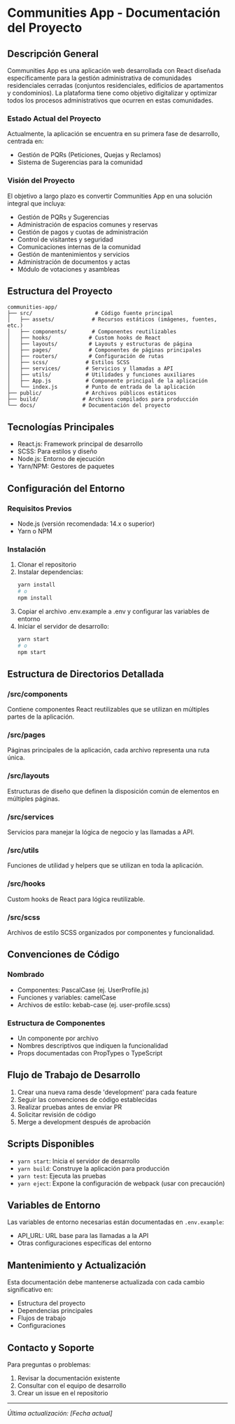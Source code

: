 # Communities App - Documentación del Proyecto

## Descripción General


Communities App es una aplicación web desarrollada con React diseñada específicamente para la gestión administrativa de comunidades residenciales cerradas (conjuntos residenciales, edificios de apartamentos y condominios). La plataforma tiene como objetivo digitalizar y optimizar todos los procesos administrativos que ocurren en estas comunidades.

### Estado Actual del Proyecto

Actualmente, la aplicación se encuentra en su primera fase de desarrollo, centrada en:

- Gestión de PQRs (Peticiones, Quejas y Reclamos)
- Sistema de Sugerencias para la comunidad

### Visión del Proyecto

El objetivo a largo plazo es convertir Communities App en una solución integral que incluya:

- Gestión de PQRs y Sugerencias
- Administración de espacios comunes y reservas
- Gestión de pagos y cuotas de administración
- Control de visitantes y seguridad
- Comunicaciones internas de la comunidad
- Gestión de mantenimientos y servicios
- Administración de documentos y actas
- Módulo de votaciones y asambleas


## Estructura del Proyecto

```
communities-app/
├── src/                    # Código fuente principal
│   ├── assets/            # Recursos estáticos (imágenes, fuentes, etc.)
│   ├── components/        # Componentes reutilizables
│   ├── hooks/            # Custom hooks de React
│   ├── layouts/          # Layouts y estructuras de página
│   ├── pages/            # Componentes de páginas principales
│   ├── routers/          # Configuración de rutas
│   ├── scss/            # Estilos SCSS
│   ├── services/        # Servicios y llamadas a API
│   ├── utils/           # Utilidades y funciones auxiliares
│   ├── App.js           # Componente principal de la aplicación
│   └── index.js         # Punto de entrada de la aplicación
├── public/              # Archivos públicos estáticos
├── build/              # Archivos compilados para producción
└── docs/               # Documentación del proyecto
```

## Tecnologías Principales

- React.js: Framework principal de desarrollo
- SCSS: Para estilos y diseño
- Node.js: Entorno de ejecución
- Yarn/NPM: Gestores de paquetes

## Configuración del Entorno

### Requisitos Previos

- Node.js (versión recomendada: 14.x o superior)
- Yarn o NPM

### Instalación

1. Clonar el repositorio
2. Instalar dependencias:
   ```bash
   yarn install
   # o
   npm install
   ```
3. Copiar el archivo .env.example a .env y configurar las variables de entorno
4. Iniciar el servidor de desarrollo:
   ```bash
   yarn start
   # o
   npm start
   ```

## Estructura de Directorios Detallada

### /src/components

Contiene componentes React reutilizables que se utilizan en múltiples partes de la aplicación.

### /src/pages

Páginas principales de la aplicación, cada archivo representa una ruta única.

### /src/layouts

Estructuras de diseño que definen la disposición común de elementos en múltiples páginas.

### /src/services

Servicios para manejar la lógica de negocio y las llamadas a API.

### /src/utils

Funciones de utilidad y helpers que se utilizan en toda la aplicación.

### /src/hooks

Custom hooks de React para lógica reutilizable.

### /src/scss

Archivos de estilo SCSS organizados por componentes y funcionalidad.

## Convenciones de Código

### Nombrado

- Componentes: PascalCase (ej. UserProfile.js)
- Funciones y variables: camelCase
- Archivos de estilo: kebab-case (ej. user-profile.scss)

### Estructura de Componentes

- Un componente por archivo
- Nombres descriptivos que indiquen la funcionalidad
- Props documentadas con PropTypes o TypeScript

## Flujo de Trabajo de Desarrollo

1. Crear una nueva rama desde 'development' para cada feature
2. Seguir las convenciones de código establecidas
3. Realizar pruebas antes de enviar PR
4. Solicitar revisión de código
5. Merge a development después de aprobación

## Scripts Disponibles

- `yarn start`: Inicia el servidor de desarrollo
- `yarn build`: Construye la aplicación para producción
- `yarn test`: Ejecuta las pruebas
- `yarn eject`: Expone la configuración de webpack (usar con precaución)

## Variables de Entorno

Las variables de entorno necesarias están documentadas en `.env.example`:

- API_URL: URL base para las llamadas a la API
- Otras configuraciones específicas del entorno

## Mantenimiento y Actualización

Esta documentación debe mantenerse actualizada con cada cambio significativo en:

- Estructura del proyecto
- Dependencias principales
- Flujos de trabajo
- Configuraciones

## Contacto y Soporte

Para preguntas o problemas:

1. Revisar la documentación existente
2. Consultar con el equipo de desarrollo
3. Crear un issue en el repositorio

---

_Última actualización: [Fecha actual]_
